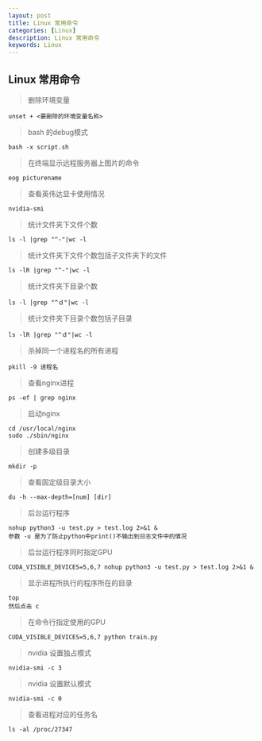 ```yaml
---
layout: post
title: Linux 常用命令
categories: [Linux]
description: Linux 常用命令
keywords: Linux
---
```



Linux 常用命令
---


> 删除环境变量

```
unset + <要删除的环境变量名称>
```
> bash 的debug模式

```
bash -x script.sh
```
> 在终端显示远程服务器上图片的命令

```
eog picturename
```

> 查看英伟达显卡使用情况

``` 
nvidia-smi
```

> 统计文件夹下文件个数

``` 
ls -l |grep "^-"|wc -l
```

> 统计文件夹下文件个数包括子文件夹下的文件

```
ls -lR |grep "^-"|wc -l
```

> 统计文件夹下目录个数

``` 
ls -l |grep "^ｄ"|wc -l
```

> 统计文件夹下目录个数包括子目录

``` 
ls -lR |grep "^ｄ"|wc -l
```

> 杀掉同一个进程名的所有进程

``` 
pkill -9 进程名
```

> 查看nginx进程

```
ps -ef | grep nginx
```

> 启动nginx

```
cd /usr/local/nginx
sudo ./sbin/nginx
```

> 创建多级目录

```
mkdir -p
```

> 查看固定级目录大小

```
du -h --max-depth=[num] [dir]
```

> 后台运行程序

```
nohup python3 -u test.py > test.log 2>&1 &
参数 -u 是为了防止python中print()不输出到日志文件中的情况
```

> 后台运行程序同时指定GPU

```
CUDA_VISIBLE_DEVICES=5,6,7 nohup python3 -u test.py > test.log 2>&1 &
```

> 显示进程所执行的程序所在的目录

```
top
然后点击 c
```

> 在命令行指定使用的GPU

```
CUDA_VISIBLE_DEVICES=5,6,7 python train.py
```
> nvidia 设置独占模式

```
nvidia-smi -c 3
```

> nvidia 设置默认模式

```
nvidia-smi -c 0
```

> 查看进程对应的任务名

```
ls -al /proc/27347
```